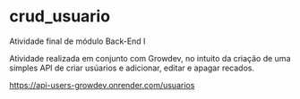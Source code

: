 # crud_usuario

Atividade final de módulo Back-End I

Atividade realizada em conjunto com Growdev, no intuito da criação de uma simples API de criar usúarios e adicionar, editar e apagar recados.

https://api-users-growdev.onrender.com/usuarios
